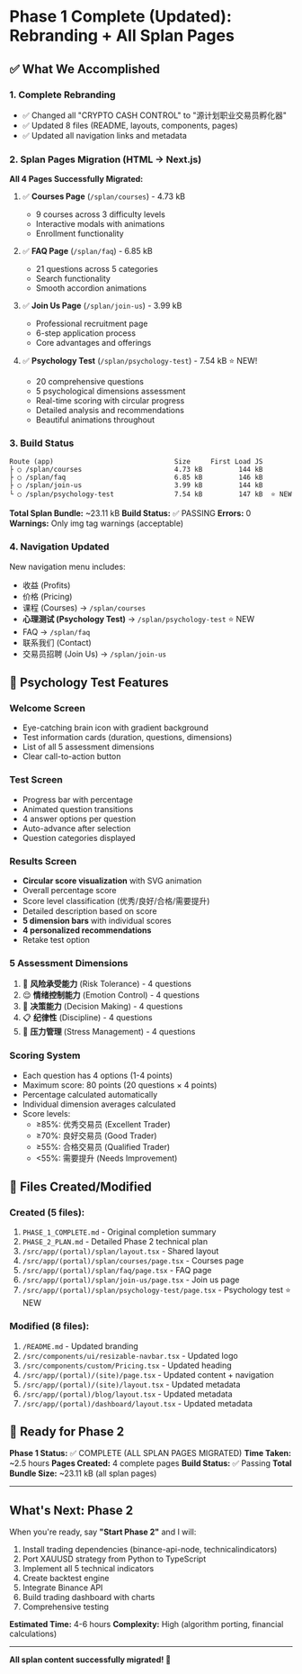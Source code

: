 # Phase 1 Complete (Updated): Rebranding + All Splan Pages

## ✅ What We Accomplished

### 1. Complete Rebranding
- ✅ Changed all "CRYPTO CASH CONTROL" to "源计划职业交易员孵化器"
- ✅ Updated 8 files (README, layouts, components, pages)
- ✅ Updated all navigation links and metadata

### 2. Splan Pages Migration (HTML → Next.js)

**All 4 Pages Successfully Migrated:**

1. ✅ **Courses Page** (`/splan/courses`) - 4.73 kB
   - 9 courses across 3 difficulty levels
   - Interactive modals with animations
   - Enrollment functionality

2. ✅ **FAQ Page** (`/splan/faq`) - 6.85 kB
   - 21 questions across 5 categories
   - Search functionality
   - Smooth accordion animations

3. ✅ **Join Us Page** (`/splan/join-us`) - 3.99 kB
   - Professional recruitment page
   - 6-step application process
   - Core advantages and offerings

4. ✅ **Psychology Test** (`/splan/psychology-test`) - 7.54 kB ⭐ NEW!
   - 20 comprehensive questions
   - 5 psychological dimensions assessment
   - Real-time scoring with circular progress
   - Detailed analysis and recommendations
   - Beautiful animations throughout

### 3. Build Status
```
Route (app)                              Size     First Load JS
├ ○ /splan/courses                       4.73 kB         144 kB
├ ○ /splan/faq                           6.85 kB         146 kB
├ ○ /splan/join-us                       3.99 kB         144 kB
└ ○ /splan/psychology-test               7.54 kB         147 kB  ⭐ NEW
```

**Total Splan Bundle:** ~23.11 kB
**Build Status:** ✅ PASSING
**Errors:** 0
**Warnings:** Only img tag warnings (acceptable)

### 4. Navigation Updated
New navigation menu includes:
- 收益 (Profits)
- 价格 (Pricing)
- 课程 (Courses) → `/splan/courses`
- **心理测试 (Psychology Test)** → `/splan/psychology-test` ⭐ NEW
- FAQ → `/splan/faq`
- 联系我们 (Contact)
- 交易员招聘 (Join Us) → `/splan/join-us`

## 🎨 Psychology Test Features

### Welcome Screen
- Eye-catching brain icon with gradient background
- Test information cards (duration, questions, dimensions)
- List of all 5 assessment dimensions
- Clear call-to-action button

### Test Screen
- Progress bar with percentage
- Animated question transitions
- 4 answer options per question
- Auto-advance after selection
- Question categories displayed

### Results Screen
- **Circular score visualization** with SVG animation
- Overall percentage score
- Score level classification (优秀/良好/合格/需要提升)
- Detailed description based on score
- **5 dimension bars** with individual scores
- **4 personalized recommendations**
- Retake test option

### 5 Assessment Dimensions
1. 🎲 **风险承受能力** (Risk Tolerance) - 4 questions
2. 😌 **情绪控制能力** (Emotion Control) - 4 questions
3. 🧠 **决策能力** (Decision Making) - 4 questions
4. 📋 **纪律性** (Discipline) - 4 questions
5. 💪 **压力管理** (Stress Management) - 4 questions

### Scoring System
- Each question has 4 options (1-4 points)
- Maximum score: 80 points (20 questions × 4 points)
- Percentage calculated automatically
- Individual dimension averages calculated
- Score levels:
  - ≥85%: 优秀交易员 (Excellent Trader)
  - ≥70%: 良好交易员 (Good Trader)
  - ≥55%: 合格交易员 (Qualified Trader)
  - <55%: 需要提升 (Needs Improvement)

## 📁 Files Created/Modified

### Created (5 files):
1. `PHASE_1_COMPLETE.md` - Original completion summary
2. `PHASE_2_PLAN.md` - Detailed Phase 2 technical plan
3. `/src/app/(portal)/splan/layout.tsx` - Shared layout
4. `/src/app/(portal)/splan/courses/page.tsx` - Courses page
5. `/src/app/(portal)/splan/faq/page.tsx` - FAQ page
6. `/src/app/(portal)/splan/join-us/page.tsx` - Join us page
7. `/src/app/(portal)/splan/psychology-test/page.tsx` - Psychology test ⭐ NEW

### Modified (8 files):
1. `/README.md` - Updated branding
2. `/src/components/ui/resizable-navbar.tsx` - Updated logo
3. `/src/components/custom/Pricing.tsx` - Updated heading
4. `/src/app/(portal)/(site)/page.tsx` - Updated content + navigation
5. `/src/app/(portal)/(site)/layout.tsx` - Updated metadata
6. `/src/app/(portal)/blog/layout.tsx` - Updated metadata
7. `/src/app/(portal)/dashboard/layout.tsx` - Updated metadata

## 🚀 Ready for Phase 2

**Phase 1 Status:** ✅ COMPLETE (ALL SPLAN PAGES MIGRATED)
**Time Taken:** ~2.5 hours
**Pages Created:** 4 complete pages
**Build Status:** ✅ Passing
**Total Bundle Size:** ~23.11 kB (all splan pages)

---

## What's Next: Phase 2

When you're ready, say **"Start Phase 2"** and I will:

1. Install trading dependencies (binance-api-node, technicalindicators)
2. Port XAUUSD strategy from Python to TypeScript
3. Implement all 5 technical indicators
4. Create backtest engine
5. Integrate Binance API
6. Build trading dashboard with charts
7. Comprehensive testing

**Estimated Time:** 4-6 hours
**Complexity:** High (algorithm porting, financial calculations)

---

**All splan content successfully migrated! 🎉**
